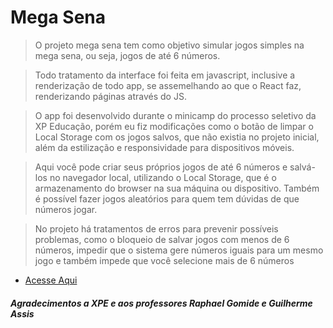 # Mega Sena

> O projeto mega sena tem como objetivo simular jogos simples na mega sena, ou seja, jogos de até 6 números.

> Todo tratamento da interface foi feita em javascript, inclusive a renderização de todo app, se assemelhando ao que o React faz, renderizando páginas através do JS.

> O app foi desenvolvido durante o minicamp do processo seletivo da XP Educação, porém eu fiz modificações como o botão de limpar o Local Storage com os jogos salvos, que não existia no projeto inicial, além da estilização e responsividade para dispositivos móveis.

> Aqui você pode criar seus próprios jogos de até 6 números e salvá-los no navegador local, utilizando o Local Storage, que é o armazenamento do browser na sua máquina ou dispositivo. Também é possível fazer jogos aleatórios para quem tem dúvidas de que números jogar.

> No projeto há tratamentos de erros para prevenir possíveis problemas, como o bloqueio de salvar jogos com menos de 6 números, impedir que o sistema gere números iguais para um mesmo jogo e também impede que você selecione mais de 6 números

- [Acesse Aqui](https://lsantanaa.github.io/mega-sena)

##### Agradecimentos a XPE e aos professores Raphael Gomide e Guilherme Assis
